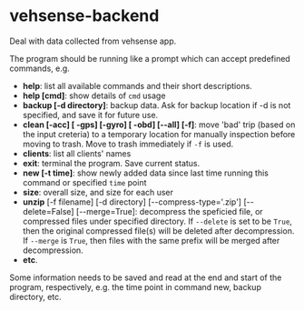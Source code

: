 # vehsense-backend
Deal with data collected from vehsense app.

The program should be running like a prompt which can accept predefined commands, e.g.

- **help**: list all available commands and their short descriptions.
- **help [cmd]**: show details of `cmd` usage
- **backup [-d directory]**: backup data. Ask for backup location if -d is not specified, and save it for future use.
- **clean \[-acc] \[ -gps] \[-gyro] \[ -obd] \[--all] [-f]**: move 'bad' trip (based on the input creteria) to a temporary location for manually inspection before moving to trash. Move to trash immediately if `-f` is used.
- **clients**: list all clients' names
- **exit**: terminal the program. Save current status.
- **new [-t time]**: show newly added data since last time running this command or specified `time` point
- **size**: overall size, and size for each user
- **unzip** \[-f filename] \[-d directory] \[--compress-type='.zip'] \[--delete=False] \[--merge=True]: decompress the speficied file, or compressed files under specified directory. If ``--delete`` is set to be ``True``, then the original compressed file(s) will be deleted after decompression. If ``--merge`` is ``True``, then files with the same prefix will be merged after decompression.
- **etc**.

Some information needs to be saved and read at the end and start of the program, respectively, e.g. the time point in command new, backup directory, etc.
